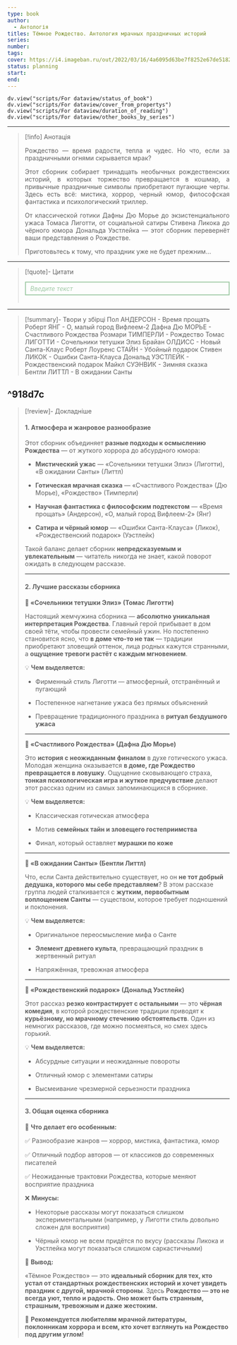 ```yaml
---
type: book
author:
  - Антологія
titles: Тёмное Рождество. Антология мрачных праздничных историй
series:
number:
tags:
cover: https://i4.imageban.ru/out/2022/03/16/4a6095d63be7f8252e67de51827f1a57.jpg
status: planning
start:
end:
---
```


```dataviewjs
dv.view("scripts/For dataview/status_of_book")
dv.view("scripts/For dataview/cover_from_propertys")
dv.view("scripts/For dataview/duration_of_reading")
dv.view("scripts/For dataview/other_books_by_series")
```
---

>[!info] Анотація
> <p align="justify">Рождество — время радости, тепла и чудес. Но что, если за праздничными огнями скрывается мрак?</p>
> <p align="justify">Этот сборник собирает тринадцать необычных рождественских историй, в которых торжество превращается в кошмар, а привычные праздничные символы приобретают пугающие черты. Здесь есть всё: мистика, хоррор, черный юмор, философская фантастика и психологический триллер.</p>
> <p align="justify">От классической готики Дафны Дю Морье до экзистенциального ужаса Томаса Лиготти, от социальной сатиры Стивена Ликока до чёрного юмора Дональда Уэстлейка — этот сборник перевернёт ваши представления о Рождестве.</p>
> <p align="justify">Приготовьтесь к тому, что праздник уже не будет прежним…</p>

---

>[!quote]- Цитати
><div align="justify" style="border: 2px solid #A0CAA6; padding: 5px 10px 5px 10px; font-style: italic; color: #A0CAA6 ">Введите текст</div><br>

---
>[!summary]- Твори у збірці
> Пол АНДЕРСОН - Время прощать
> Роберт ЯНГ - О, малый город Вифлеем-2
> Дафна Дю МОРЬЕ - Счастливого Рождества
> Розмари ТИМПЕРЛИ - Рождество
> Томас ЛИГОТТИ - Сочельники тетушки Элиз
> Брайан ОЛДИСС - Новый Санта-Клаус
> Роберт Лоуренс СТАЙН - Убойный подарок
> Стивен ЛИКОК - Ошибки Санта-Клауса
> Дональд УЭСТЛЕЙК - Рождественский подарок
> Майкл СУЭНВИК - Зимняя сказка
> Бентли ЛИТТЛ - В ожидании Санты

^918d7c
---
>[!review]- Докладніше
> #### **1. Атмосфера и жанровое разнообразие**
>
> Этот сборник объединяет **разные подходы к осмыслению Рождества** — от жуткого хоррора до абсурдного юмора:
>
> - **Мистический ужас** — «Сочельники тетушки Элиз» (Лиготти), «В ожидании Санты» (Литтл)
>
> - **Готическая мрачная сказка** — «Счастливого Рождества» (Дю Морье), «Рождество» (Тимперли)
>
> - **Научная фантастика с философским подтекстом** — «Время прощать» (Андерсон), «О, малый город Вифлеем-2» (Янг)
>
> - **Сатира и чёрный юмор** — «Ошибки Санта-Клауса» (Ликок), «Рождественский подарок» (Уэстлейк)
>
> Такой баланс делает сборник **непредсказуемым и увлекательным** — читатель никогда не знает, какой поворот ожидать в следующем рассказе.
>
> ---
>
> #### **2. Лучшие рассказы сборника**
>
> **📌 «Сочельники тетушки Элиз» (Томас Лиготти)**
>
> Настоящий жемчужина сборника — **абсолютно уникальная интерпретация Рождества**. Главный герой прибывает в дом своей тёти, чтобы провести семейный ужин. Но постепенно становится ясно, что **в доме что-то не так** — традиции приобретают зловещий оттенок, лица родных кажутся странными, а **ощущение тревоги растёт с каждым мгновением**.
>
> 💡 **Чем выделяется:**
>
> - Фирменный стиль Лиготти — атмосферный, отстранённый и пугающий
>
> - Постепенное нагнетание ужаса без прямых объяснений
>
> - Превращение традиционного праздника в **ритуал бездушного ужаса**
>
> ---
>
> **📌 «Счастливого Рождества» (Дафна Дю Морье)**
>
> Это **история с неожиданным финалом** в духе готического ужаса. Молодая женщина оказывается **в доме, где Рождество превращается в ловушку**. Ощущение сковывающего страха, **тонкая психологическая игра и жуткое предчувствие** делают этот рассказ одним из самых запоминающихся в сборнике.
>
> 💡 **Чем выделяется:**
>
> - Классическая готическая атмосфера
>
> - Мотив **семейных тайн и зловещего гостеприимства**
>
> - Финал, который оставляет **мурашки по коже**
>
> ---
>
> **📌 «В ожидании Санты» (Бентли Литтл)**
>
> Что, если Санта действительно существует, но он **не тот добрый дедушка, которого мы себе представляем**? В этом рассказе группа людей сталкивается с **жутким, первобытным воплощением Санты** — существом, которое требует подношений и поклонения.
>
> 💡 **Чем выделяется:**
>
> - Оригинальное переосмысление мифа о Санте
>
> - **Элемент древнего культа**, превращающий праздник в жертвенный ритуал
>
> - Напряжённая, тревожная атмосфера
>
> ---
>
> **📌 «Рождественский подарок» (Дональд Уэстлейк)**
>
> Этот рассказ **резко контрастирует с остальными** — это **чёрная комедия**, в которой рождественские традиции приводят к **курьёзному, но мрачному стечению обстоятельств**. Один из немногих рассказов, где можно посмеяться, но смех здесь горький.
>
> 💡 **Чем выделяется:**
>
> - Абсурдные ситуации и неожиданные повороты
>
> - Отличный юмор с элементами сатиры
>
> - Высмеивание чрезмерной серьезности праздника
>
> ---
>
> #### **3. Общая оценка сборника**
>
> 📌 **Что делает его особенным:**
>
> ✅ Разнообразие жанров — хоррор, мистика, фантастика, юмор
>
> ✅ Отличный подбор авторов — от классиков до современных писателей
>
> ✅ Неожиданные трактовки Рождества, которые меняют восприятие праздника
>
> ❌ **Минусы:**
>
> - Некоторые рассказы могут показаться слишком экспериментальными (например, у Лиготти стиль довольно сложен для восприятия)
>
> - Чёрный юмор не всем придётся по вкусу (рассказы Ликока и Уэстлейка могут показаться слишком саркастичными)
>
> 📖 **Вывод:**
>
> «Тёмное Рождество» — это **идеальный сборник для тех, кто устал от стандартных рождественских историй и хочет увидеть праздник с другой, мрачной стороны**. Здесь **Рождество — это не всегда уют, тепло и радость. Оно может быть странным, страшным, тревожным и даже жестоким.**
>
> 🎄 **Рекомендуется любителям мрачной литературы, поклонникам хоррора и всем, кто хочет взглянуть на Рождество под другим углом!**
>